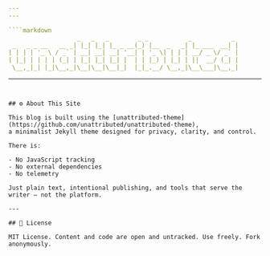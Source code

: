```yaml
---
---

````markdown
                   _   _   _        _ _           _           _ 
 _   _ _ __   __ _| |_| |_| |_ _ __(_) |__  _   _| |_ ___  __| |
| | | | '_ \ / _` | __| __| __| '__| | '_ \| | | | __/ _ \/ _` |
| |_| | | | | (_| | |_| |_| |_| |  | | |_) | |_| | ||  __/ (_| |
 \__,_|_| |_|\__,_|\__|\__|\__|_|  |_|_.__/ \__,_|\__\___|\__,_|

`````
---
```


## ⚙️ About This Site

This blog is built using the [unattributed-theme](https://github.com/unattributed/unattributed-theme),  
a minimalist Jekyll theme designed for privacy, clarity, and control.

There is:

- No JavaScript tracking
- No external dependencies
- No telemetry

Just plain text, intentional publishing, and tools that serve the writer — not the platform.

---

## 📄 License

MIT License. Content and code are open and untracked. Use freely. Fork anonymously.

